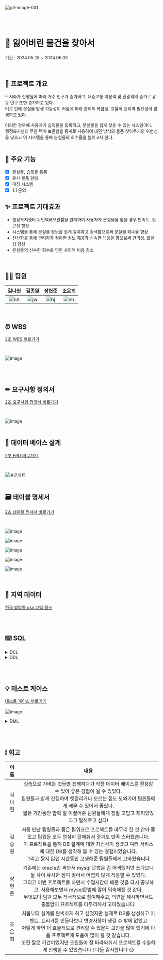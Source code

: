 ![git-image-001](https://github.com/beyond-sw-camp/be08-1st-2go-lofi/assets/82626246/f82e1b48-88e4-40af-882e-afc5e1465fd7)

<br><br>
# 🔎 잃어버린 물건을 찾아서
기간 : 2024.05.25 ~ 2024.06.03

<br>

## 📖 프로젝트 개요
도시화가 진행됨에 따라 거주 인구가 증가하고, 대중교통 이용객 및 관광객의 증가로 유동 인구 또한 증가하고 있다. <br>
이로 인해 분실물 발생 가능성이 커짐에 따라 관리의 복잡성, 효율적 관리의 필요성이 발생하고 있다. <br>

이러한 경우에 사용자가 습득물을 등록하고, 분실물을 쉽게 찾을 수 있는 시스템이다. <br>
행정복지센터 무인 택배 보관함을 중계로 사용하여 대면 방식의 물품 찾아주기의 위험성을 낮추고 이 시스템을 통해 분실물의 회수율을 높이고자 한다. <br>
<br>

## 📌 주요 기능
- [x] 분실물, 습득물 등록
- [x] 유사 물품 알림
- [x] 매칭 시스템
- [x] 1:1 문의 

## ✨ 프로젝트 기대효과
- 행정복지센터 무인택배보관함을 연계하여 사용자가 분실물을 찾을 경우 만족도, 접근성 향상
- 시스템을 통해 분실물 정보를 쉽게 등록하고 검색함으로써 분실물 회수율 향상
- 전산화를 통해 관리자가 정확한 정보 제공과 신속한 대응을 함으로써 편의성, 효율성 향상
- 분실물의 신속한 회수로 인한 사회적 비용 감소

<br>

## 🙋‍♀️ 팀원
|**김나현**|**김종원**|**장현준**|**조은희**|
|:--:|:--:|:--:|:--:|
|![nh](https://github.com/beyond-sw-camp/be08-1st-2team/assets/50538268/03a3cef0-f0f9-43b3-a4e5-923ef03dcf94)|![jw](https://github.com/beyond-sw-camp/be08-1st-2team/assets/50538268/053be393-21bd-4ba1-8670-87cc03fd0efa)|![hj](https://github.com/beyond-sw-camp/be08-1st-2team/assets/50538268/87a81094-5896-409a-bd28-07286394ca15)|![eh](https://github.com/beyond-sw-camp/be08-1st-2team/assets/50538268/782bc8df-6407-42d3-9fdb-e27bcc909252)|

<br>

## ⏰ WBS
[2조 WBS 바로가기](https://docs.google.com/spreadsheets/d/1obRwcAQ55cM4DIk6DChcbbeFNfoHxEs7MsRrZOwzMGg/edit#gid=1981783699)

<br>

![image](https://github.com/beyond-sw-camp/be08-1st-2go-lofi/assets/82626246/eabbd088-78c5-48fd-9850-ec817c5a3e00)

<br><br>

## ✏ 요구사항 정의서
[2조 요구사항 정의서 바로가기](https://docs.google.com/spreadsheets/d/1obRwcAQ55cM4DIk6DChcbbeFNfoHxEs7MsRrZOwzMGg/edit#gid=0)

<br>

![image](https://github.com/beyond-sw-camp/be08-1st-2go-lofi/assets/82626246/ceb81f56-b9ba-43f6-9bda-49826f43da6c)
<br><br>

## 📝 데이터 베이스 설계
[2조 ERD 바로가기](https://www.erdcloud.com/d/qpyT8r7NFLFYaGqGa)

<br>

![프로젝트](https://github.com/beyond-sw-camp/be08-1st-2go-lofi/assets/82626246/ca7661cf-49f5-471c-b697-b6e3bf80fea9)
<br><br>

## 🗃 테이블 명세서
[2조 테이블 명세서 바로가기](https://docs.google.com/spreadsheets/d/1obRwcAQ55cM4DIk6DChcbbeFNfoHxEs7MsRrZOwzMGg/edit#gid=598624480)

<br>

![image](https://github.com/beyond-sw-camp/be08-1st-2go-lofi/assets/82626246/d264c4e2-fff1-4bd0-a473-93bb2ba9ea92)

![image](https://github.com/beyond-sw-camp/be08-1st-2go-lofi/assets/82626246/fd8dd094-e8ab-42e7-aeef-ebe5dd8328e7)

![image](https://github.com/beyond-sw-camp/be08-1st-2go-lofi/assets/82626246/d6d383c4-6e21-4571-89b0-1712da14b9de)

![image](https://github.com/beyond-sw-camp/be08-1st-2go-lofi/assets/82626246/e0bc38a2-0da7-441e-9610-f11975e38ac3)

![image](https://github.com/beyond-sw-camp/be08-1st-2go-lofi/assets/82626246/a8e3a6c8-a0f8-40e9-adb9-03eed42a6993)

<br>

## 📎 지역 데이터
[전국 법정동 csv 파일 링크](https://www.data.go.kr/data/15063424/fileData.do)


<br><br>

## ⌨️ SQL

<details>
<summary>DCL</summary>

- **DB 사용자 권한 부여**
  <details>
  <summary>SQL</summary>
  
  ```sql
  GRANT ALL PRIVILEGES ON lostitems.* TO `items`@`%`;
  ```
  </details>
</details>

<details>
<summary>DDL</summary>

- **DB 생성 및 테이블 생성**
  <details>
  <summary>SQL</summary>
  
  ```sql
  CREATE DATABASE lostItems;
  CREATE USER `items`@`%` IDENTIFIED BY 'items';
  
  -- 사용자 테이블 (tb_user)
  CREATE TABLE tb_user (
      user_no VARCHAR(10),
      user_id VARCHAR(30) UNIQUE,
      user_pw VARCHAR(30) NOT NULL,
      user_mail VARCHAR(30) UNIQUE,
      user_tel VARCHAR(15) NOT NULL,
      user_addr VARCHAR(100) NOT NULL,
      role_no INT,
      ins_date DATE DEFAULT CURDATE(),
      upt_date DATE DEFAULT CURDATE(),
      PRIMARY KEY (user_no),
      FOREIGN KEY (role_no) REFERENCES tb_role(role_no)
  );
  
  -- 분실물 테이블(tb_lost_item)
  CREATE TABLE tb_lost_item(
      l_item_no VARCHAR(10),
      l_item_name VARCHAR(100) NOT NULL,
      l_item_region VARCHAR(50) NOT NULL,
      l_item_time DATE DEFAULT CURDATE(),
      l_item_des VARCHAR(300),
      user_no VARCHAR(10) NOT NULL,
      category_no INT NOT NULL,
      region_no VARCHAR(10) NOT NULL,
      ins_date DATE DEFAULT CURDATE(),
      upt_date DATE DEFAULT CURDATE(),
      PRIMARY KEY (l_item_no),
      FOREIGN KEY (user_no) REFERENCES tb_user,
      FOREIGN KEY (category_no) REFERENCES tb_category,
      FOREIGN KEY (region_no) REFERENCES tb_region
  );
  
  -- 습득물 테이블(tb_found_item)
  CREATE TABLE tb_found_item(
      f_item_no VARCHAR(10),
      f_item_name VARCHAR(100) NOT NULL,
      f_item_region VARCHAR(100) NOT NULL,
      f_item_time DATE DEFAULT CURDATE(),
      f_item_des VARCHAR(300),
      user_no VARCHAR(10) NOT NULL,
      category_no INT NOT NULL,
      region_no VARCHAR(10) NOT NULL,
      ins_date DATE DEFAULT CURDATE(),
      upt_date DATE DEFAULT CURDATE(),
      PRIMARY KEY(f_item_no),
      FOREIGN KEY(user_no) REFERENCES tb_user,
      FOREIGN KEY(category_no) REFERENCES tb_category,
      FOREIGN KEY(region_no) REFERENCES tb_region
  );
  
  -- 매칭 테이블(tb_match)
  CREATE TABLE tb_match (
      match_no VARCHAR(10),
      f_item_no VARCHAR(10) NOT NULL,
      l_item_no VARCHAR(10) NOT NULL,
      match_status BOOLEAN NOT NULL DEFAULT FALSE,
      match_date DATE DEFAULT CURDATE(),
      ins_date DATE DEFAULT CURDATE(),
      upt_date DATE DEFAULT CURDATE(),
      PRIMARY KEY(match_no),
      FOREIGN KEY(f_item_no) REFERENCES tb_found_item(f_item_no)
      DELETE ON CASCADE,
      FOREIGN KEY(l_item_no) REFERENCES tb_lost_item(l_item_no)
      DELETE ON CASCADE
  );
  
  -- 게시판 테이블 (tb_board)
  CREATE TABLE tb_board (
      board_no VARCHAR(10) PRIMARY KEY,
      board_title VARCHAR(100) NOT NULL,
      board_detail VARCHAR(300) NOT NULL,
      board_type CHAR(1) NOT NULL CHECK (board_type IN ('b','r', 'n')),
      ins_date DATE DEFAULT CURDATE(),
      upt_date DATE DEFAULT CURDATE(),
      up_board_no VARCHAR(10),
      user_no VARCHAR(10) NOT NULL,
      FOREIGN KEY(user_no) REFERENCES tb_user
  );
  
  -- 알림 테이블 (tb_notification)
  CREATE TABLE tb_notification (
      noti_no VARCHAR(10),
      noti_date DATE DEFAULT CURDATE(),
      detail VARCHAR(300) NOT NULL,
      user_no VARCHAR(10) NOT NULL,
      match_no VARCHAR(10) NOT NULL,
      ins_date DATE DEFAULT CURDATE(),
      upt_date DATE DEFAULT CURDATE(),
      PRIMARY KEY (noti_no),
      FOREIGN KEY (user_no) REFERENCES tb_user(user_no),
      FOREIGN KEY (match_no) REFERENCES tb_match(match_no)
      DELETE ON CASCADE
  );
  
  -- 지역 테이블(tb_region)
  CREATE TABLE tb_region (
      region_no VARCHAR(10) PRIMARY KEY,
      sido_name VARCHAR(10),
      sigg_name VARCHAR(10),
      emd_name VARCHAR(10),
      li_name VARCHAR(10),
      ranking VARCHAR(5),
      ins_date VARCHAR(10),
      del_date VARCHAR(10),
      prev_region_no VARCHAR(10)
  );
  
  -- tb_region 인덱스 추가
  CREATE INDEX idx_tb_region
  ON tb_region(sido_name, sigg_name, emd_name, li_name);
  
  -- 권한 테이블(tb_role)
  CREATE TABLE tb_role (
      role_no INT PRIMARY KEY,
      role_name VARCHAR(10) UNIQUE
  );
  
  -- 카테고리 테이블(tb_category)
  CREATE TABLE tb_category (
      category_no INT PRIMARY KEY,
      category_name VARCHAR(20) NOT NULL
  );
  
  ```
  </details>

    <details><summary>1. 트리거
  </summary>

  - **분실물이 등록된 경우 알림 전송 트리거**
    <details><summary>SQL
    </summary>
        
    ```sql
    DELIMITER $$
    CREATE OR REPLACE TRIGGER trg_match_loit
    AFTER INSERT ON tb_lost_item
    FOR EACH ROW
    BEGIN
        DECLARE f_cnt INT;
    
        SELECT COUNT(f_item_no) INTO f_cnt
        FROM tb_found_item
        WHERE region_no LIKE CONCAT(SUBSTRING(NEW.region_no, 1, 4), '%')
          AND category_no = NEW.category_no;
    
        IF f_cnt >= 1 THEN
            INSERT INTO tb_match (match_no, f_item_no, l_item_no)
            SELECT GET_NO('tb_match'),
                   f_item_no,
                   NEW.l_item_no
            FROM tb_found_item
            WHERE region_no LIKE CONCAT(SUBSTRING(NEW.region_no, 1, 4), '%')
              AND category_no = NEW.category_no;
        END IF;
    
    END$$
    DELIMITER ;
    ```
    </details>
  - **습득물이 등록된 경우 알림 전송 트리거**
    <details><summary>SQL
    </summary>
        
    ```sql
    DELIMITER $$
    CREATE OR REPLACE TRIGGER trg_match_fdit
    AFTER INSERT ON tb_found_item
    FOR EACH ROW
    BEGIN
        DECLARE l_cnt INT;
    
        SELECT COUNT(l_item_no) INTO l_cnt
        FROM tb_lost_item
        WHERE region_no LIKE CONCAT(SUBSTRING(NEW.region_no, 1, 4), '%')
          AND category_no = NEW.category_no;
    
        IF l_cnt >= 1 THEN
            INSERT INTO tb_match (match_no, f_item_no, l_item_no)
            SELECT GET_NO('tb_match'),
                   NEW.f_item_no,
                   l_item_no
            FROM tb_lost_item
            WHERE region_no LIKE CONCAT(SUBSTRING(NEW.region_no, 1, 4), '%')
              AND category_no = NEW.category_no;
        END IF;
    
    END$$
    DELIMITER ;
    ```
    </details>
  </details>

  <details><summary>2. 함수
  </summary>

  - **기간 만료 물품 삭제 이벤트**
    <details><summary>SQL
    </summary>
    
    ```sql
    BEGIN
    	DECLARE v_prefix VARCHAR(10);
     	DECLARE v_hypen CHAR(1);
     	DECLARE v_formmater INT;
    	DECLARE v_no VARCHAR(30);
    	
    	-- id 규칙 가져오기
    	SELECT PREFIX, hypen_yn, formmater 
    	INTO v_prefix, v_hypen, v_formmater
    	FROM auto_no
    	WHERE TABLE_NAME = tb_name;
    	
    	-- 가져온 값으로 insert update
    	INSERT INTO auto_no_dtl
    	(TABLE_NAME, PREFIX, hypen_yn, formmater)
    	VALUES
    	(tb_name, v_prefix, v_hypen, v_formmater)
    	ON DUPLICATE KEY
    	UPDATE SEQUENCE = SEQUENCE + 1;
    	
    	SELECT CONCAT(PREFIX, if(hypen_yn = 'Y', '-', ''), LPAD(SEQUENCE, 8, '0')) INTO v_NO
    	FROM auto_no_dtl
    	WHERE TABLE_NAME = tb_name
    	  AND PREFIX = v_prefix
    	  AND hypen_yn = v_hypen
    	  AND formmater = v_formmater;
    
    	RETURN v_no;
    END
    ```
    </details>
  </details>
  
  <details><summary>3. 프로시저
  </summary>

  - **180일 지난 습득물 삭제 프로시저**
    <details><summary>SQL
    </summary>
    
    ```sql
    DELIMITER $$
    CREATE OR REPLACE PROCEDURE delFdProc ()
    BEGIN
          INSERT INTO tb_recyclebin(
          rb_no, delete_tpye, f_item_name, f_item_region, f_item_time, f_item_des, f_user_no, f_category_no, f_region_no
          ) SELECT
          GET_NO('tb_recyclebin') , 'PE', A.f_item_name, A.f_item_region, A.f_item_time, A.f_item_des, A.user_no, A.category_no, A.region_no
          FROM tb_found_item A
          LEFT OUTER JOIN
            (SELECT fi.l_item_no
             FROM tb_found_item fi
             LEFT OUTER JOIN tb_match m ON m.f_item_no = li.f_item_no
             WHERE 1=1
               AND m.match_status = TRUE ) B ON B.f_item_no = A.f_item_no
          WHERE 1=1
            AND A.ins_date <= subDATE(CURDATE(), 180)
            AND A.upt_date <= subDATE(CURDATE(), 180)
            AND B.f_item_no IS NULL;
    
          DELETE A FROM tb_found_item A
          LEFT JOIN (
              SELECT fi.l_item_no
              FROM tb_found_item fi
              LEFT JOIN tb_match m ON m.l_item_no = fi.l_item_no
              WHERE m.match_status = TRUE
          ) B ON B.f_item_no = A.f_item_no
          WHERE A.ins_date <= SUBDATE(CURDATE(), 180)
            AND A.upt_date <= SUBDATE(CURDATE(), 180)
            AND B.f_item_no IS NULL;
    END $$
    DELIMITER ;
    ```
    </details>
  - **180일 지난 분실물 삭제 프로시저**
    <details><summary>SQL
    </summary>
    
    ```sql
    DELIMITER $$
    CREATE OR REPLACE PROCEDURE delLiProc ()
    BEGIN
          INSERT INTO tb_recyclebin(
          rb_no, delete_tpye, l_item_name, l_item_region, l_item_time, l_item_des, l_user_no, l_category_no, l_region_no
          ) SELECT
          GET_NO('tb_recyclebin') , 'PE', A.l_item_name, A.l_item_region, A.l_item_time, A.l_item_des, A.user_no, A.category_no, A.region_no
          FROM tb_lost_item A
          LEFT OUTER JOIN
            (SELECT li.l_item_no
             FROM tb_lost_item li
             LEFT OUTER JOIN tb_match m ON m.l_item_no = li.l_item_no
             WHERE 1=1
               AND m.match_status = TRUE ) B ON B.l_item_no = A.l_item_no
          WHERE 1=1
            AND A.ins_date <= subDATE(CURDATE(), 180)
            AND A.upt_date <= subDATE(CURDATE(), 180)
            AND B.l_item_no IS NULL;
    
          DELETE FROM tb_lost_item A, B
          LEFT OUTER JOIN
            (SELECT li.l_item_no
             FROM tb_lost_item li
             LEFT OUTER JOIN tb_match m ON m.l_item_no = li.l_item_no
             WHERE 1=1
               AND m.match_status = TRUE ) B ON B.l_item_no = A.l_item_no
          WHERE 1=1
            AND A.ins_date <= subDATE(CURDATE(), 180)
            AND A.upt_date <= subDATE(CURDATE(), 180)
            AND B.l_item_no IS NULL;
    END $$
    DELIMITER ;
    ```
    </details>
  </details>
</details>

<br><br>

## 💡 테스트 케이스
[테스트 케이스 바로가기](https://docs.google.com/spreadsheets/d/1obRwcAQ55cM4DIk6DChcbbeFNfoHxEs7MsRrZOwzMGg/edit#gid=1143330171)
<br><br>
![image](https://github.com/beyond-sw-camp/be08-1st-2go-lofi/assets/82626246/2d029ea0-d646-4d88-84c6-06116f11f84b)

<details><summary>DML
</summary>

- **테스트 분류**
  <details><summary>1. 사용자
  </summary>

  - **가입**
    <details><summary>SQL
    </summary>
    
    ```sql
    INSERT INTO tb_user
    VALUES ('사용자 번호', '사용자 이름', '사용자 아이디', '사용자 비밀번호', '사용자 이메일', '전화번호', '지역', 권한번호, DEFAULT, DEFAULT);
    ```
    </details>
  - **로그인**
    <details><summary>SQL
    </summary>
    
    ```sql
    SELECT `user_id`, `user_pw`
    FROM tb_user
    WHERE `user_id` = '사용자 아이디' AND `user_pw` = SHA2('사용자 비밀번호', 256);
    ```
    </details>
  - **아이디 찾기**
    <details><summary>SQL
    </summary>
    
    ```sql
    SELECT `user_id`,
            `user_mail`
    FROM tb_user
    WHERE `user_mail` = '사용자 이메일';
    ```
    </details>
  - **비밀번호 찾기/변경**
    <details><summary>비밀번호 찾기/변경
    </summary>
    
    ```sql
    UPDATE tb_user
    SET `user_pw` = SHA2('변경 할 비밀번호', 256)
    WHERE `user_pw` = (
    	SELECT `user_pw` 
    	FROM `tb_user`
    	WHERE `user_id` = '사용자 아이디' 
    	  AND `user_mail` = '사용자 이메일'
    	  AND `user_tel` = '사용자 전화번호');
    ```
    </details>
  - **사용자 정보 조회**
    <details><summary>SQL
    </summary>
    
    ```sql
    SELECT `user_name`, `user_mail`, `user_tel`, `user_addr`
    FROM tb_user
    WHERE `user_id` = '사용자 아이디' AND `user_pw` = SHA2('사용자 비밀번호', 256);
    ```
    </details>
  - **문의**
    <details><summary>SQL
    </summary>
    
    ```sql
    INSERT INTO tb_board
    VALUES ('문의 번호', '제목', '내용',
     'b', DEFAULT, DEFAULT, NULL, '사용자 번호');
    ```
    </details>
  - **탈퇴**
    <details><summary>SQL
    </summary>
    
    ```sql
    DELETE
    FROM tb_user
    WHERE `user_id` = '사용자 아이디' 
      AND `user_pw` = SHA2('사용자 비밀번호', 256)
      AND `user_email` = '사용자 이메일';
    ```
    </details>
  </details>
  
  <details><summary>2. 관리자
  </summary>

  - **매칭 상태 변경**
    <details><summary>SQL
    </summary>
    
    ```sql
    UPDATE tb_match
    SET match_status = 1
    WHERE match_no = '매칭 번호'
      AND user_no = '사용자 번호';
    ```
    </details>
  - **카테고리 정보 등록**
    <details><summary>SQL
    </summary>
    
    ```sql
    INSERT INTO tb_category
    VALUES (카테고리 번호, '카테고리 이름');
    ```
    </details>
  - **공지 사항 등록**
    <details><summary>SQL
    </summary>
    
    ```sql
    INSERT INTO tb_board
    VALUES (GET_NO(tb_board), '제목', '내용',
     'n', DEFAULT, DEFAULT, NULL, '관리자 번호');
    ```
    </details>
  - **공지 사항 삭제**
    <details><summary>SQL
    </summary>
    
    ```sql
    DELETE
    FROM tb_board
    WHERE board_no = '공지사항 번호';
    ```
    </details>
  - **공지 사항 수정**
    <details><summary>SQL
    </summary>
    
    ```sql
    UPDATE tb_board
    SET '수정 할 컬럼' = '수정 할 내용'
    WHERE board_no = '공지사항 번호';
    ```
    </details>
  - **지역 정보 등록**
    <details><summary>SQL
    </summary>
    
    ```sql
    INSERT INTO tb_region
    VALUES ('지역 번호', '시, 도', '시, 구', '동, 면', '리', 'ranking', '등록 날짜');
    ```
    </details>
  - **지역 정보 삭제**
    <details><summary>SQL
    </summary>
    
    ```sql
    DELETE
    FROM tb_region
    WHERE region_no = '지역 번호';
    ```
    </details>
  - **지역 정보 수정**
    <details><summary>SQL
    </summary>
    
    ```sql
    UPDATE tb_region
    SET '수정 할 컬럼' = '수정 할 내용'
    WHERE region_no = '지역 번호';
    ```
    </details>
  - **문의글에 대한 답변**
    <details><summary>SQL
    </summary>
    
    ```sql
    INSERT INTO tb_board
    VALUES ('문의 답변 번호', '제목', '내용',
     'r', DEFAULT, DEFAULT, '문의글 번호', '관리자 번호');
    ```
    </details>
  - **분실물 통계**
    <details><summary>SQL
    </summary>
    
    ```sql
    -- a : 분실물 등록된 갯수
    SELECT COUNT(*)
    FROM tb_lost_item;
    
    -- b : 등록된 분실물 중 매칭이 성공된 것
    SELECT COUNT(*)
    FROM tb_lost_item l
    LEFT OUTER JOIN tb_match m ON m.l_item_no = l.l_item_no
    WHERE m.match_status = TRUE;
    
    -- c : 매칭이 성공이후 사용자 인계까지 이루어진 분실물
    SELECT COUNT(*)
    FROM tb_recyclebin
    WHERE delete_tpye = 'MS';
    
    /*
     분실물 통계 = b + c / a + c
    */
    ```
    </details>
  </details>
  
  <details><summary>3. 분실물
  </summary>
    
  - **분실물 등록**
    <details><summary>SQL
    </summary>
    
    ```sql
    INSERT INTO tb_lost_item 
    VALUES (GET_NO('분실물 번호'), '분실물 이름', 분실 장소', '분실 시간', '설명',
                분실물 등록일자', '분실물 수정일자', '사용자 번호', '카테고리 번호', '지역 번호');
    ```
    </details>
  - **분실물 검색**
    <details><summary>SQL
    </summary>
    
    ```sql
    SELECT lost.*
    FROM tb_lost_item lost
    INNER JOIN tb_region region ON lost.region_no = region.region_no
    INNER JOIN tb_category cate ON lost.category_no = cate.category_no
    WHERE lost.category_no = '카테고리 번호' 
    AND lost.category_no = cate.category_no
    AND lost.region_no = region.region_no;
    ```
    </details>
  - **분실물 수정**
    <details><summary>SQL
    </summary>
    
    ```sql
    UPDATE tb_lost_item
    INNER JOIN tb_user `user` ON lost.user_no = `user`.user_no
    SET l_item_name = '수정할 수집품 이름',
         l_item_region = '수정할 수집품 장소',
         l_item_des = '수정할 수집품 설명'
    WHERE user_id = '사용자 아이디' AND l_item_no = '분실물 번호';
    ```
    </details>
  - **분실물 삭제**
    <details><summary>SQL
    </summary>
    
    ```sql
    DELETE
    FROM tb_lost_item
    WHERE l_item_no IN (
        SELECT li.l_item_no
        FROM tb_lost_item li
        LEFT OUTER JOIN tb_match m ON li.l_item_no = m.l_item_no
        WHERE m.match_status = 0
          AND li.l_item_no = '분실물 번호');
    ```
    </details>
  - **나의 분실물 조회**
    <details><summary>SQL
    </summary>
    
    ```sql
    SELECT lost.*
    FROM tb_lost_item lost
    INNER JOIN tb_user `user` ON lost.user_no = `user`.user_no
    WHERE `user`.user_id = '사용자 아이디'
    ORDER BY lost.ins_date DESC; 
    ```
    </details>
  </details>
  
  <details><summary>4. 습득물
  </summary>

  - **습득물 등록**
    <details><summary>SQL
    </summary>
    
    ```sql
    INSERT INTO tb_lost_item
    VALUES ('습득물 번호',
                '습득물 이름',
                '습득 장소',
                '습득 시간',
                '설명',
                '습득물 등록일자',
                '습득물 수정일자',
                '사용자 번호',
                '카테고리 번호',
                '지역 번호');
    ```
    </details>
  - **습득물 조회**
    <details><summary>SQL
    </summary>
    
    ```sql
    SELECT f.*
    FROM tb_found_item f
    INNER JOIN tb_category c ON f.category_no = c.category_no
    INNER JOIN tb_region r ON f.region_no = r.region_no
    WHERE category_name = '카테고리 이름' OR sido_name = '시도명';
    ```
    </details>
  - **습득물 수정**
    <details><summary>SQL
    </summary>
    
    ```sql
    UPDATE tb_found_item f
    INNER JOIN tb_user u ON f.user_no = u.user_no 
    SET f_item_name = '수정할 습득물 이름',
         f_item_region = '수정할 습득 장소',
         f_item_des = '수정할 습득물 상세정보내용',
         ins_date = '수정한 날짜';
    ```
    </details>
  - **습득물 삭제**
    <details><summary>SQL
    </summary>
    
    ```sql
    DELETE
    FROM tb_found_item
    WHERE f_item_no IN (
        SELECT f.f_item_no
        FROM tb_fount_item f
        LEFT OUTER JOIN tb_match m ON f.f_item_no = m.f_item_no
        WHERE m.match_status = 0
          AND fi.f_item_no = '분실물 번호');
    ```
    </details>
  - **나의 습득물 조회**
    <details><summary>SQL
    </summary>
    
    ```sql
    SELECT f.*, user_id
    FROM tb_found_item f
    INNER JOIN tb_user u ON f.user_no = u.user_no
    WHERE user_id = '사용자 아이디';
    ```
    </details>
  </details>
  
  <details><summary>6. 이벤트
  </summary>

  - **기간 만료 물품 삭제 이벤트**
    <details><summary>SQL
    </summary>
    
    ```sql
    CREATE OR REPLACE EVENT item_expiration
        ON SCHEDULE EVERY 1 DAY
        STARTS '2024-05-31 00:10:00'
        COMMENT '매일 1회 0시 10분에 실행하는 프로시저'
        DO
        BEGIN
          CALL delLiProc();
          CALL delFdProc();
        END$$
    DELIMITER ;
    ```
    </details>
  </details>
</details>

</details>

<br><br>

## 🕯 회고
| 이름 | 내용 |
| :----: | :----: |
| 김나현 | 실습으로 가벼운 것들만 진행하다가 직접 데이터 베이스를 활용할 수 있어 좋은 경험이 될 수 있었다. <br> 팀원들과 함께 진행하여 헷갈리거나 모르는 점도 도와가며 팀원들에게 배울 수 있어서 좋았다. <br> 짧은 기간동안 함께 잘 이끌어준 팀원들에게 정말 고맙고 재미있었다고 말해주고 싶다! |
| 김종원 | 처음 만난 팀원들과 좋은 팀워크로 프로젝트를 마무리 한 것 같아 좋았고 팀원들 모두 열심히 잘해줘서 결과도 만족 스러웠습니다. <br> 이 프로젝트를 통해 DB 설계에 대한 자신감이 생겼고 여러 서비스에 대한 DB를 생각해 볼 수 있는 경험이었습니다. <br> 그리고 짧지 않던 시간동안 고생해준 팀원들에게 고마웠습니다. |
| 장현준 | 기존에는 oracle만 써봐서 mysql 문법은 좀 어색했지만 쓰다보니 둘 사이 유사한 점이 많아서 어렵지 않게 적응할 수 있었다. <br> 그리고 이번 프로젝트를 하면서 수업시간에 배운 것을 다시 공부하고, 사용해보면서 mysql문법에 많이 익숙해진 것 같다. <br> 무엇보다 팀원 모두 적극적으로 참여해주고, 의견을 제시하면서도 충돌없이 프로젝트를 마무리해서 고마웠습니다. |
| 조은희 | 처음부터 설계를 완벽하게 하고 싶었지만 실제로 DB를 생성하고 이벤트, 트리거를 만들다보니 변경사항이 생길 수 밖에 없었고 <br> 어떻게 하면 더 효율적으로 관리할 수 있을지 고민을 많이 했기에 다음 프로젝트에 도움이 많이 될 것 같습니다. <br> 또한 짧은 기간이었지만 조원들이 잘 따라와줘서 프로젝트를 수월하게 진행할 수 있었습니다 ! 다들 감사합니다 😉 |

